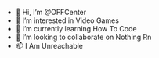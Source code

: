 - 👋 Hi, I’m @OFFCenter
- 👀 I’m interested in Video Games
- 🌱 I’m currently learning How To Code
- 💞️ I’m looking to collaborate on Nothing Rn
- 📫 I Am Unreachable

<!---
OFFCenter/OFFCenter is a ✨ special ✨ repository because its `README.md` (this file) appears on your GitHub profile.
You can click the Preview link to take a look at your changes.
--->
